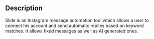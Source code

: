 ## Description

Slide is an Instagram message automation tool which allows a user to connect his account and send automatic replies based on keyword matches. It allows fixed messages as well as AI generated ones.
